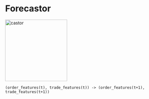 # Forecastor

<img src="https://upload.wikimedia.org/wikipedia/commons/6/6b/American_Beaver.jpg" alt="castor" height="200"/>

```
(order_features(t), trade_features(t)) -> (order_features(t+1), trade_features(t+1))
```